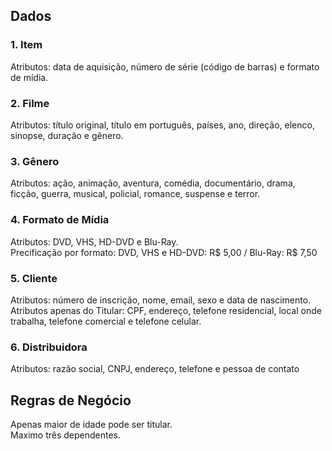 ## Dados 

### 1. Item  
Atributos: data de aquisição, número de série (código de barras) e formato de mídia.  

### 2. Filme  
Atributos: título original, título em português, países, ano, direção, elenco, sinopse, duração e gênero.  

### 3. Gênero  
Atributos: ação, animação, aventura, comédia, documentário, drama, ficção, guerra, musical, policial, romance, suspense e terror.  

### 4. Formato de Mídia  
Atributos: DVD, VHS, HD-DVD e Blu-Ray.  
Precificação por formato: DVD, VHS e HD-DVD: R$ 5,00 / Blu-Ray: R$ 7,50  

### 5. Cliente  
Atributos: número de inscrição, nome, email, sexo e data de nascimento.  
Atributos apenas do Titular: CPF, endereço, telefone residencial, local onde trabalha, telefone comercial e telefone celular.  

### 6. Distribuidora  
Atributos: razão social, CNPJ, endereço, telefone e pessoa de contato  

## Regras de Negócio  
Apenas maior de idade pode ser titular.  
Maximo três dependentes.  

